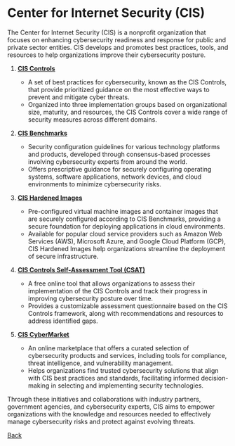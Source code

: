 # Center for Internet Security (CIS)

The Center for Internet Security (CIS) is a nonprofit organization that focuses on enhancing cybersecurity readiness and response for public and private sector entities. CIS develops and promotes best practices, tools, and resources to help organizations improve their cybersecurity posture.

1. **[CIS Controls](https://www.cisecurity.org/controls/)**
   - A set of best practices for cybersecurity, known as the CIS Controls, that provide prioritized guidance on the most effective ways to prevent and mitigate cyber threats.
   - Organized into three implementation groups based on organizational size, maturity, and resources, the CIS Controls cover a wide range of security measures across different domains.

2. **[CIS Benchmarks](https://www.cisecurity.org/benchmarks/)**
   - Security configuration guidelines for various technology platforms and products, developed through consensus-based processes involving cybersecurity experts from around the world.
   - Offers prescriptive guidance for securely configuring operating systems, software applications, network devices, and cloud environments to minimize cybersecurity risks.

3. **[CIS Hardened Images](https://www.cisecurity.org/cis-hardened-images/)**
   - Pre-configured virtual machine images and container images that are securely configured according to CIS Benchmarks, providing a secure foundation for deploying applications in cloud environments.
   - Available for popular cloud service providers such as Amazon Web Services (AWS), Microsoft Azure, and Google Cloud Platform (GCP), CIS Hardened Images help organizations streamline the deployment of secure infrastructure.

4. **[CIS Controls Self-Assessment Tool (CSAT)](https://www.cisecurity.org/csat/)**
   - A free online tool that allows organizations to assess their implementation of the CIS Controls and track their progress in improving cybersecurity posture over time.
   - Provides a customizable assessment questionnaire based on the CIS Controls framework, along with recommendations and resources to address identified gaps.

5. **[CIS CyberMarket](https://www.cisecurity.org/cybermarket/)**
   - An online marketplace that offers a curated selection of cybersecurity products and services, including tools for compliance, threat intelligence, and vulnerability management.
   - Helps organizations find trusted cybersecurity solutions that align with CIS best practices and standards, facilitating informed decision-making in selecting and implementing security technologies.

Through these initiatives and collaborations with industry partners, government agencies, and cybersecurity experts, CIS aims to empower organizations with the knowledge and resources needed to effectively manage cybersecurity risks and protect against evolving threats.

[Back](../Standardization_Frameworks.md)